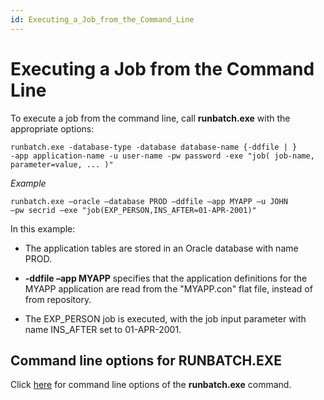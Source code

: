 ```yaml
---
id: Executing_a_Job_from_the_Command_Line
---
```


# Executing a Job from the Command Line

To execute a job from the command line, call **runbatch.exe** with the appropriate options:

```
runbatch.exe -database-type -database database-name {-ddfile | }
-app application-name -u user-name -pw password -exe "job( job-name, parameter=value, ... )"

```

*Example*

```
runbatch.exe –oracle –database PROD –ddfile –app MYAPP –u JOHN
–pw secrid –exe "job(EXP_PERSON,INS_AFTER=01-APR-2001)"

```

In this example:

- The application tables are stored in an Oracle database with name PROD.

- **-ddfile –app MYAPP** specifies that the application definitions for the MYAPP application are read from the "MYAPP.con" flat file, instead of from repository.

- The EXP_PERSON job is executed, with the job input parameter with name INS_AFTER set to 01-APR-2001.

## Command line options for RUNBATCH.EXE

Click [here](/docs/USoft%20for%20administrators/USoft%20command%20line%20syntax/runbatchexe.md) for command line options of the **runbatch.exe** command.